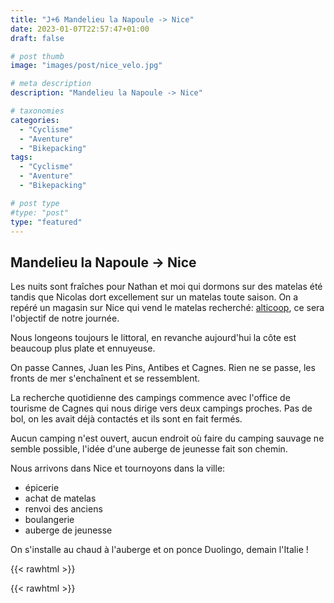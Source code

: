 ```yaml
---
title: "J+6 Mandelieu la Napoule -> Nice"
date: 2023-01-07T22:57:47+01:00
draft: false

# post thumb
image: "images/post/nice_velo.jpg"

# meta description
description: "Mandelieu la Napoule -> Nice"

# taxonomies
categories:
  - "Cyclisme" 
  - "Aventure" 
  - "Bikepacking"
tags:
  - "Cyclisme" 
  - "Aventure" 
  - "Bikepacking"

# post type
#type: "post"
type: "featured"
---
```


## Mandelieu la Napoule -> Nice

Les nuits sont fraîches pour Nathan et moi qui dormons sur des matelas été tandis que Nicolas dort excellement sur un matelas toute saison. On a repéré un magasin sur Nice qui vend le matelas recherché: [alticoop](https://www.alticoop.com/), ce sera l'objectif de notre journée. 

Nous longeons toujours le littoral, en revanche aujourd'hui la côte est beaucoup plus plate et ennuyeuse. 

On passe Cannes, Juan les Pins, Antibes et Cagnes. Rien ne se passe, les fronts de mer s'enchaînent et se ressemblent.

La recherche quotidienne des campings commence avec l'office de tourisme de Cagnes qui nous dirige vers deux campings proches. Pas de bol, on les avait déjà contactés et ils sont en fait fermés.

Aucun camping n'est ouvert, aucun endroit où faire du camping sauvage ne semble possible, l'idée d'une auberge de jeunesse fait son chemin. 

Nous arrivons dans Nice et tournoyons dans la ville:
- épicerie 
- achat de matelas
- renvoi des anciens
- boulangerie
- auberge de jeunesse

On s'installe au chaud à l'auberge et on ponce Duolingo, demain l'Italie ! 

{{< rawhtml >}} 
<div class="strava-embed-placeholder" data-embed-type="activity" data-embed-id="8353999123"></div><script src="https://strava-embeds.com/embed.js"></script>
{{< rawhtml >}}
